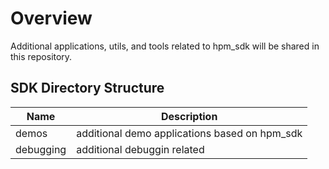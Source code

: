 # Overview

Additional applications, utils, and tools related to hpm_sdk will be shared
in this repository.

## SDK Directory Structure
| Name | Description |
|--------|--------|
| demos | additional demo applications based on hpm_sdk |
| debugging | additional debuggin related |
